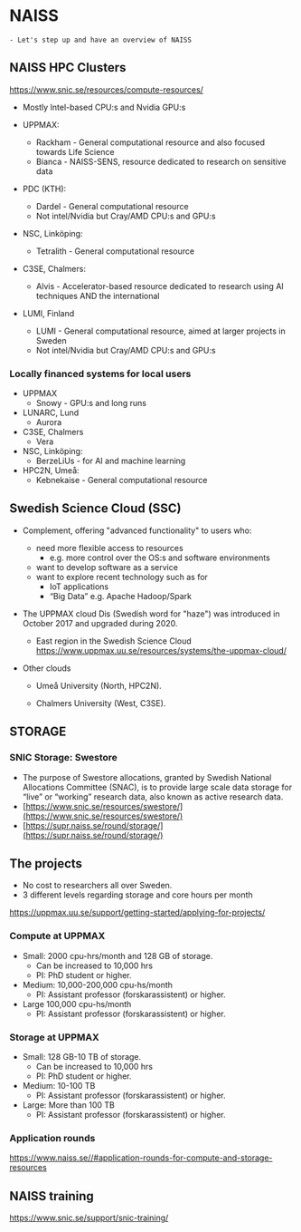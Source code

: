 # NAISS
```{objectives}
- Let's step up and have an overview of NAISS
```

## NAISS HPC Clusters
<https://www.snic.se/resources/compute-resources/>
- Mostly Intel-based CPU:s and Nvidia GPU:s
- UPPMAX:
  - Rackham - General computational resource and also focused towards Life Science
  - Bianca - NAISS-SENS, resource dedicated to research on sensitive data

- PDC (KTH):
  - Dardel - General computational resource
  - Not intel/Nvidia but Cray/AMD CPU:s and GPU:s
- NSC, Linköping:
  - Tetralith - General computational resource
- C3SE, Chalmers:
  - Alvis - Accelerator-based resource dedicated to research using AI techniques
AND the international
- LUMI, Finland 
  - LUMI - General computational resource, aimed at larger projects in Sweden
  - Not intel/Nvidia but Cray/AMD CPU:s and GPU:s

### Locally financed systems for local users
- UPPMAX
  - Snowy - GPU:s and long runs
- LUNARC, Lund
  - Aurora 
- C3SE, Chalmers
  - Vera
- NSC, Linköping:
  - BerzeLiUs - for AI and machine learning 
- HPC2N, Umeå:
  - Kebnekaise - General computational resource



 
## Swedish Science Cloud (SSC)

- Complement, offering "advanced functionality" to users who:

  - need more flexible access to resources
     - e.g. more control over the OS:s and software environments
  - want to develop software as a service
  - want to explore recent technology such as for
     - IoT applications 
     - “Big Data” e.g. Apache Hadoop/Spark


- The UPPMAX cloud Dis (Swedish word for "haze")  was introduced in October 2017 and upgraded during 2020.
  - East region in the Swedish Science Cloud <https://www.uppmax.uu.se/resources/systems/the-uppmax-cloud/>

- Other clouds

  - Umeå University (North, HPC2N).

  - Chalmers University (West, C3SE).

## STORAGE
### SNIC Storage: Swestore
- The purpose of Swestore allocations, granted by Swedish National Allocations Committee (SNAC), is to provide large scale data storage for “live” or “working” research data, also known as active research data.
- [https://www.snic.se/resources/swestore/](https://www.snic.se/resources/swestore/)
- [https://supr.naiss.se/round/storage/](https://supr.naiss.se/round/storage/)

## The projects
- No cost to researchers all over Sweden. 
- 3 different levels regarding storage and core hours per month

<https://uppmax.uu.se/support/getting-started/applying-for-projects/>

### Compute at UPPMAX
- Small: 2000 cpu-hrs/month and 128 GB of storage. 
  - Can be increased to 10,000 hrs
  - PI: PhD student or higher.
- Medium: 10,000-200,000 cpu-hs/month
  - PI: Assistant professor (forskarassistent) or higher. 
- Large 100,000 cpu-hs/month
  - PI: Assistant professor (forskarassistent) or higher. 
### Storage at UPPMAX
- Small: 128 GB-10 TB of storage. 
  - Can be increased to 10,000 hrs
  - PI: PhD student or higher.
- Medium: 10-100 TB 
  - PI: Assistant professor (forskarassistent) or higher. 
- Large: More than 100 TB 
  - PI: Assistant professor (forskarassistent) or higher. 


### Application rounds
<https://www.naiss.se//#application-rounds-for-compute-and-storage-resources>

## NAISS training
<https://www.snic.se/support/snic-training/>
